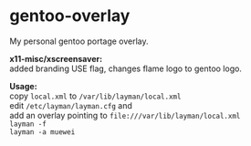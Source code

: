 gentoo-overlay
==============

My personal gentoo portage overlay.

**x11-misc/xscreensaver:**   
added branding USE flag, changes flame logo to gentoo logo.



**Usage:**  
copy `local.xml` to `/var/lib/layman/local.xml`  
edit `/etc/layman/layman.cfg` and  
add an overlay pointing to `file:///var/lib/layman/local.xml`  
`layman -f`  
`layman -a muewei`  
